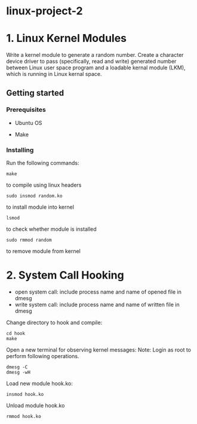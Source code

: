 # linux-project-2
# 1. Linux Kernel Modules
Write a kernel module to generate a random number.
Create a character device driver to pass (specifically, read and write) generated number between Linux user space program and a loadable kernal module (LKM), which is running in Linux kernal space.

## Getting started

### Prerequisites

- Ubuntu OS

- Make

### Installing

Run the following commands:

```
make
```
to compile using linux headers

```
sudo insmod random.ko
```
to install module into kernel

```
lsmod 
```
to check whether module is installed

```
sudo rmmod random
```
to remove module from kernel

# 2. System Call Hooking
- open system call: include process name and name of opened file in dmesg
- write system call: include process name and name of written file in dmesg

Change directory to hook and compile:
```
cd hook
make
```
Open a new terminal for observing kernel messages:
Note: Login as root to perform following operations.
```
dmesg -C
dmesg -wH
```

Load new module hook.ko:
```
insmod hook.ko
```
Unload module hook.ko
```
rmmod hook.ko
```
